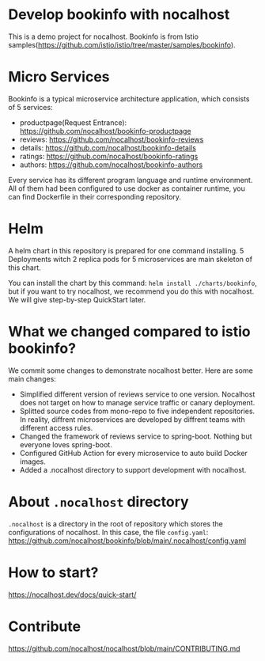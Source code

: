# Develop bookinfo with nocalhost

This is a demo project for nocalhost. Bookinfo is from Istio samples(https://github.com/istio/istio/tree/master/samples/bookinfo). 

# Micro Services
Bookinfo is a typical microservice architecture application, which consists of 5 services:

- productpage(Request Entrance): https://github.com/nocalhost/bookinfo-productpage
- reviews: https://github.com/nocalhost/bookinfo-reviews
- details: https://github.com/nocalhost/bookinfo-details
- ratings: https://github.com/nocalhost/bookinfo-ratings
- authors: https://github.com/nocalhost/bookinfo-authors

Every service has its different program language and runtime environment. All of them had been configured to use docker as container runtime, you can find Dockerfile in their corresponding repository.

# Helm 
A helm chart in this repository is prepared for one command installing. 5 Deployments witch 2 replica pods for 5 microservices are main skeleton of this chart.

You can install the chart by this command: `helm install ./charts/bookinfo`, but if you want to try nocalhost, we recommend you do this with nocalhost. We will give step-by-step QuickStart later.

# What we changed compared to istio bookinfo?

We commit some changes to demonstrate nocalhost better. Here are some main changes:

- Simplified different version of reviews service to one version. Nocalhost does not target on how to manage service traffic or canary deployment.
- Splitted source codes from mono-repo to five independent repositories. In reality, diffrent microservices are developed by diffrent teams with different access rules.
- Changed the framework of reviews service to spring-boot. Nothing but everyone loves spring-boot.
- Configured GitHub Action for every microservice to auto build Docker images.
- Added a .nocalhost directory to support development with nocalhost.

# About `.nocalhost` directory

`.nocalhost` is a directory in the root of repository which stores the configurations of nocalhost. In this case, the file `config.yaml`: https://github.com/nocalhost/bookinfo/blob/main/.nocalhost/config.yaml

# How to start?

https://nocalhost.dev/docs/quick-start/

# Contribute

https://github.com/nocalhost/nocalhost/blob/main/CONTRIBUTING.md

